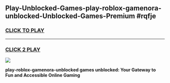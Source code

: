 
## Play-Unblocked-Games-play-roblox-gamenora-unblocked-Unblocked-Games-Premium #rqfje
<h3>
<a href="https://premium.freeplayer.one?title=play-roblox-gamenora-unblocked&ref=12M">CLICK TO PLAY</a></h3>
<hr>

<h3>
<a href="https://premium.freeplayer.one?title=play-roblox-gamenora-unblocked&ref=12M">CLICK 2 PLAY</a>
  
</h3>

<a href="https://premium.freeplayer.one?title=play-roblox-gamenora-unblocked&ref=12M"><img src="https://clearcache.store/games.png"></a>


**play-roblox-gamenora-unblocked games unblocked: Your Gateway to Fun and Accessible Online Gaming**
